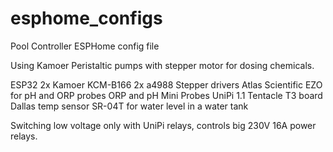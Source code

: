 # esphome_configs

Pool Controller ESPHome config file

Using Kamoer Peristaltic pumps with stepper motor for dosing chemicals.

ESP32
2x Kamoer KCM-B166
2x a4988 Stepper drivers
Atlas Scientific EZO for pH and ORP probes
ORP and pH Mini Probes
UniPi 1.1
Tentacle T3 board
Dallas temp sensor
SR-04T for water level in a water tank

Switching low voltage only with UniPi relays, controls big 230V 16A power relays.
